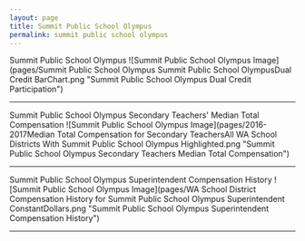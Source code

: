 ```yaml
---
layout: page
title: Summit Public School Olympus
permalink: summit public school olympus
---
```



Summit Public School Olympus
![Summit Public School Olympus Image](pages/Summit Public School Olympus Summit Public School OlympusDual Credit BarChart.png "Summit Public School Olympus Dual Credit Participation")

___

Summit Public School Olympus Secondary Teachers' Median Total Compensation
![Summit Public School Olympus Image](pages/2016-2017Median Total Compensation for Secondary TeachersAll WA School Districts With Summit Public School Olympus Highlighted.png "Summit Public School Olympus Secondary Teachers Median Total Compensation")

___

Summit Public School Olympus Superintendent Compensation History
![Summit Public School Olympus Image](pages/WA School District Compensation History for Summit Public School Olympus Superintendent ConstantDollars.png "Summit Public School Olympus Superintendent Compensation History")

___

